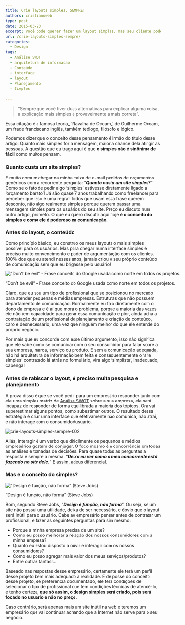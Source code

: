 ```yaml
---
title: Crie layouts simples. SEMPRE!
authors: cristianoweb
type: post
date: 2015-03-23
excerpt: Você pode querer fazer um layout simples, mas seu cliente pode não entender de comunicação. E aí, o que você faz?
url: /crie-layouts-simples-sempre/
categories:
  - Design
tags:
  - Análise SWOT
  - arquitetura de informacao
  - Conteúdo
  - interface
  - layout
  - Planejamento
  - Simples

---
```

> &#8220;Sempre que você tiver duas alternativas para explicar alguma coisa, a explicação mais simples é provavelmente a mais correta&#8221;.

Essa citação é a famosa teoria_ &#8216;Navalha de Occam_&#8216; de Guilherme Occam, um frade franciscano inglês, também teólogo, filósofo e lógico.

Podemos dizer que o conceito desse pensamento é irmão do título desse artigo. Quanto mais simples for a mensagem, maior a chance dela atingir as pessoas. A questão que eu trago aqui é que **o simples não é sinônimo de fácil** como muitos pensam.

### Quanto custa um site simples?

É muito comum chegar na minha caixa de e-mail pedidos de orçamentos genéricos com a recorrente pergunta: &#8220;_**Quanto custa um site simples?**_&#8221; Como se o fato de pedir algo &#8216;simples&#8217; estivesse diretamente ligado a &#8216;orçamento barato&#8217;! Já são quase 7 anos trabalhando como freelancer para perceber que isso é uma regra! Todos que usam essa frase querem desconto, não algo realmente simples porque querem passar uma mensagem simples para os usuários do seu site. Preço eu discuto num outro artigo, prometo. O que eu quero discutir aqui hoje **é o conceito do simples e como ele é poderoso na comunicação**.

### Antes do layout, o conteúdo

Como princípio básico, eu construo os meus layouts o mais simples possível para os usuários. Mas para chegar numa interface simples é preciso muito convencimento e poder de argumentação com os clientes. 100% dos que eu atendi nesses anos, jamais criou o seu próprio conteúdo de comunicação sem que eu brigasse pelo usuário!

<div id="attachment_47659" style="width: 791px" class="wp-caption aligncenter">
  <img class="wp-image-47659" src="https://raw.githubusercontent.com/diegoeis/tableless-static-images/master/2015/03/crie-layouts-simples-sempre-001.jpg" alt="&quot;Don't be evil&quot; - Frase conceito do Google usada como norte em todos os projetos." width="781" height="368" srcset="uploads/2015/03/crie-layouts-simples-sempre-001.jpg 800w, uploads/2015/03/crie-layouts-simples-sempre-001-265x125.jpg 265w, uploads/2015/03/crie-layouts-simples-sempre-001-400x189.jpg 400w" sizes="(max-width: 781px) 100vw, 781px" />
  
  <p class="wp-caption-text">
    &#8220;Don&#8217;t be evil&#8221; &#8211; Frase conceito do Google usada como norte em todos os projetos.
  </p>
</div>

Claro, que eu sou um tipo de profissional que se posicionou no mercado para atender pequenas e médias empresas. Estruturas que não possuem departamento de comunicação. Normalmente eu falo diretamente com o dono da empresa e é aí que mora o problema, porque a maioria das vezes ele não tem capacidade para gerar essa comunicação e pior, ainda acha a contratação de um profissional de planejamento e criação de conteúdo, caro e desnecessário, uma vez que ninguém melhor do que ele entende do próprio negócio.

Por mais que eu concorde com esse último argumento, isso não significa que ele sabe como se comunicar com o seu consumidor para falar sobre a sua empresa, marca, serviço ou produto. E sem a comunicação adequada, não há arquitetura de informação bem feita e consequentemente o &#8216;site simples&#8217; contratado lá atrás no formulário, vira algo &#8216;simplista&#8217;, inadequado, capenga!

### Antes de rabiscar o layout, é preciso muita pesquisa e planejamento

A prova disso é que se você pedir para um empresário responder junto com ele uma simples matriz de <a title="Análise SWOT | Esse link abre numa nova janela" href="https://pt.wikipedia.org/wiki/An%C3%A1lise_SWOT" target="_blank">Análise SWOT</a> sobre a sua empresa, ele será incapaz de responder de forma equilibrada a maioria dos tópicos. Ora vai superestimar alguns pontos, como subestimar outros. O resultado dessa estratégia é criar uma interface que efetivamente não comunica, não atrai, e não interage com o consumidor/usuário.

<img class="aligncenter wp-image-47658" src="https://raw.githubusercontent.com/diegoeis/tableless-static-images/master/2015/03/crie-layouts-simples-sempre-002.jpg" alt="crie-layouts-simples-sempre-002" width="350" height="328" srcset="uploads/2015/03/crie-layouts-simples-sempre-002.jpg 800w, uploads/2015/03/crie-layouts-simples-sempre-002-148x139.jpg 148w, uploads/2015/03/crie-layouts-simples-sempre-002-400x375.jpg 400w" sizes="(max-width: 350px) 100vw, 350px" />

Aliás, interagir é um verbo que dificilmente os pequenos e médios empresários gostam de conjugar. O foco mesmo é a concorrência em todas as análises e tomadas de decisões. Para quase todas as perguntas a resposta é sempre a mesma. &#8220;_**Deixa eu ver como o meu concorrente está fazendo no site dele.**_&#8221; E assim, adeus diferencial.

### Mas e o conceito do simples?

<div id="attachment_47660" style="width: 800px" class="wp-caption aligncenter">
  <img class="wp-image-47660" src="https://raw.githubusercontent.com/diegoeis/tableless-static-images/master/2015/03/crie-layouts-simples-sempre-003.jpg" alt="&quot;Design é função, não forma&quot; (Steve Jobs)" width="790" height="411" srcset="uploads/2015/03/crie-layouts-simples-sempre-003.jpg 800w, uploads/2015/03/crie-layouts-simples-sempre-003-265x139.jpg 265w, uploads/2015/03/crie-layouts-simples-sempre-003-400x208.jpg 400w" sizes="(max-width: 790px) 100vw, 790px" />
  
  <p class="wp-caption-text">
    &#8220;Design é função, não forma&#8221; (Steve Jobs)
  </p>
</div>

Bom, segundo Steve Jobs, &#8220;_**Design é função, não forma**_&#8220;. Ou seja, se um site não possui uma utilidade, deixa de ser necessário, e óbvio que o layout será inútil para o usuário. Cabe ao empresário pensar antes de contratar um profissional, e fazer as seguintes perguntas para sim mesmo:

  * Porque a minha empresa precisa de um site?
  * Como eu posso melhorar a relação dos nossos consumidores com a minha empresa?
  * Quanto eu estou disposto a ouvir e interagir com os nossos consumidores?
  * Como eu posso agregar mais valor dos meus serviços/produtos?
  * Entre outras tantas!&#8230;

Baseado nas respostas desse empresário, certamente ele terá um perfil desse projeto bem mais adequado à realidade. E de posse do conceito desse projeto, de preferência documentado, ele terá condições de selecionar o tipo de profissional que tem condições técnicas de atendê-lo, e tenho certeza, **que só assim, o design simples será criado, pois será focado no usuário e não no preço.**

Caso contrário, será apenas mais um site inútil na web e teremos um empresário que vai continuar achando que a Internet não serve para o seu negócio.